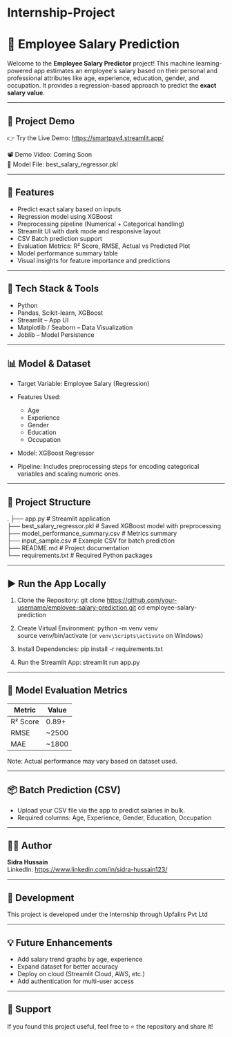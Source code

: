 # Internship-Project
# 💼 Employee Salary Prediction

Welcome to the **Employee Salary Predictor** project! This machine learning-powered app estimates an employee's salary based on their personal and professional attributes like age, experience, education, gender, and occupation. It provides a regression-based approach to predict the **exact salary value**.

---

## 🚀 Project Demo

👉 Try the Live Demo: https://smartpay4.streamlit.app/

📽️ Demo Video: Coming Soon  
📂 Model File: best_salary_regressor.pkl

---

## 📌 Features

- Predict exact salary based on inputs
- Regression model using XGBoost
- Preprocessing pipeline (Numerical + Categorical handling)
- Streamlit UI with dark mode and responsive layout
- CSV Batch prediction support
- Evaluation Metrics: R² Score, RMSE, Actual vs Predicted Plot
- Model performance summary table
- Visual insights for feature importance and predictions

---

## 🧠 Tech Stack & Tools

- Python
- Pandas, Scikit-learn, XGBoost
- Streamlit – App UI
- Matplotlib / Seaborn – Data Visualization
- Joblib – Model Persistence

---

## 📊 Model & Dataset

- Target Variable: Employee Salary (Regression)
- Features Used:
  - Age
  - Experience
  - Gender
  - Education
  - Occupation

- Model: XGBoost Regressor
- Pipeline: Includes preprocessing steps for encoding categorical variables and scaling numeric ones.

---

## 📁 Project Structure

.
├── app.py                        # Streamlit application  
├── best_salary_regressor.pkl    # Saved XGBoost model with preprocessing  
├── model_performance_summary.csv # Metrics summary  
├── input_sample.csv             # Example CSV for batch prediction  
├── README.md                    # Project documentation  
└── requirements.txt             # Required Python packages  

---

## ▶️ Run the App Locally

1. Clone the Repository:
   git clone https://github.com/your-username/employee-salary-prediction.git
   cd employee-salary-prediction

2. Create Virtual Environment:
   python -m venv venv  
   source venv/bin/activate  (or `venv\Scripts\activate` on Windows)

3. Install Dependencies:
   pip install -r requirements.txt

4. Run the Streamlit App:
   streamlit run app.py

---

## 🧪 Model Evaluation Metrics

| Metric     | Value   |
|------------|---------|
| R² Score   | 0.89+   |
| RMSE       | ~2500   |
| MAE        | ~1800   |

Note: Actual performance may vary based on dataset used.

---

## 📦 Batch Prediction (CSV)

- Upload your CSV file via the app to predict salaries in bulk.
- Required columns: Age, Experience, Gender, Education, Occupation

---

## 🙋‍♂️ Author

**Sidra Hussain**   
LinkedIn: https://www.linkedin.com/in/sidra-hussain123/

---

## 📄 Development

This project is developed under the Internship through Upfalirs Pvt Ltd

---

## 💡 Future Enhancements

- Add salary trend graphs by age, experience
- Expand dataset for better accuracy
- Deploy on cloud (Streamlit Cloud, AWS, etc.)
- Add authentication for multi-user access

---

## 🙌 Support

If you found this project useful, feel free to ⭐ the repository and share it!
